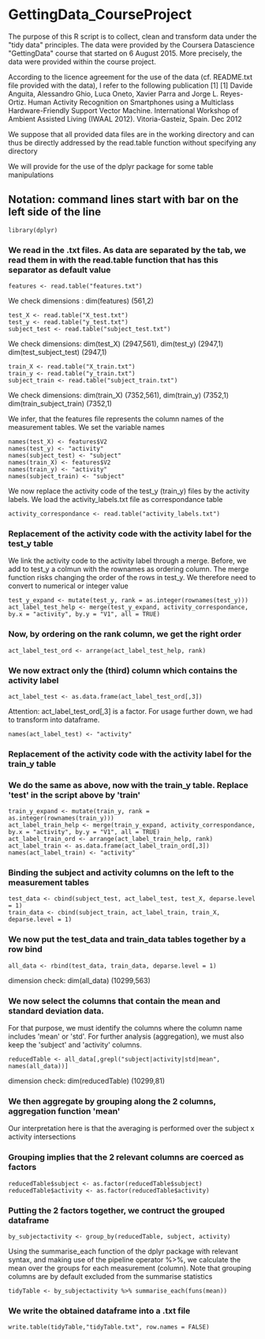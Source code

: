 # GettingData_CourseProject

The purpose of this R script is to collect, clean and transform data under the "tidy data" principles. The data were provided by the Coursera Datascience "GettingData" course that started on 6 August 2015. More precisely, the data were provided within the course project. 

According to the licence agreement for the use of the data (cf. README.txt file provided with the data), I refer to the following publication [1] 
[1] Davide Anguita, Alessandro Ghio, Luca Oneto, Xavier Parra and Jorge L. Reyes-Ortiz. 
Human Activity Recognition on Smartphones using a Multiclass Hardware-Friendly Support Vector Machine. International Workshop of Ambient Assisted Living (IWAAL 2012). Vitoria-Gasteiz, Spain. Dec 2012

We suppose that all provided data files are in the working directory and can thus be directly addressed by the read.table function without specifying any directory

We will provide for the use of the dplyr package for some table manipulations

## Notation: command lines start with bar on the left side of the line

```
library(dplyr)
```
### We read in the .txt files. As data are separated by the tab, we read them in with the read.table function that has this separator as default value
```
features <- read.table("features.txt") 
```

We check dimensions : dim(features) (561,2)

```
test_X <- read.table("X_test.txt")
test_y <- read.table("y_test.txt")
subject_test <- read.table("subject_test.txt")
```
We check dimensions: dim(test_X) (2947,561), dim(test_y) (2947,1)
dim(test_subject_test) (2947,1)

```
train_X <- read.table("X_train.txt")
train_y <- read.table("y_train.txt")
subject_train <- read.table("subject_train.txt")
```
We check dimensions: dim(train_X) (7352,561), dim(train_y) (7352,1) dim(train_subject_train) (7352,1)

We infer, that the features file represents the column names of the measurement tables. We set the variable names 

```
names(test_X) <- features$V2
names(test_y) <- "activity"
names(subject_test) <- "subject"
names(train_X) <- features$V2
names(train_y) <- "activity"
names(subject_train) <- "subject"
```
We now replace the activity code of the test_y (train_y) files by the activity labels. We load the activity_labels.txt file as correspondance table

```
activity_correspondance <- read.table("activity_labels.txt")
```
### Replacement of the activity code with the activity label for the test_y table

We link the activity code to the activity label through a merge. Before, we add to test_y a colmun with the rownames as ordering column. The merge function risks changing the order of the rows in test_y. We therefore need to convert to numerical or integer value
```
test_y_expand <- mutate(test_y, rank = as.integer(rownames(test_y)))
act_label_test_help <- merge(test_y_expand, activity_correspondance, by.x = "activity", by.y = "V1", all = TRUE)
```
### Now, by ordering on the rank column, we get the right order
```
act_label_test_ord <- arrange(act_label_test_help, rank)
```
### We now extract only the (third) column which contains the activity label
```
act_label_test <- as.data.frame(act_label_test_ord[,3]) 
```
Attention: act_label_test_ord[,3] is a factor. For usage further down, we had to transform into dataframe.

```
names(act_label_test) <- "activity"
```
### Replacement of the activity code with the activity label for the train_y table

### We do the same as above, now with the train_y table. Replace 'test' in the script above by 'train'
```
train_y_expand <- mutate(train_y, rank = as.integer(rownames(train_y)))
act_label_train_help <- merge(train_y_expand, activity_correspondance, by.x = "activity", by.y = "V1", all = TRUE)
act_label_train_ord <- arrange(act_label_train_help, rank)
act_label_train <- as.data.frame(act_label_train_ord[,3])
names(act_label_train) <- "activity"
```
### Binding the subject and activity columns on the left to the measurement tables

```
test_data <- cbind(subject_test, act_label_test, test_X, deparse.level = 1)
train_data <- cbind(subject_train, act_label_train, train_X, deparse.level = 1)
```
### We now put the test_data and train_data tables together by a row bind
```
all_data <- rbind(test_data, train_data, deparse.level = 1)
```
dimension check: dim(all_data) (10299,563)

### We now select the columns that contain the mean and standard deviation data.
For that purpose, we must identify the columns where the column name includes 'mean' or 'std'. For further analysis (aggregation), we must also keep the 'subject' and 'activity' columns.

```
reducedTable <- all_data[,grepl("subject|activity|std|mean", names(all_data))]
```
dimension check: dim(reducedTable) (10299,81)

### We then aggregate by grouping along the 2 columns, aggregation function 'mean'
Our interpretation here is that the averaging is performed over the subject x activity intersections

### Grouping implies that the 2 relevant columns are coerced as factors
```
reducedTable$subject <- as.factor(reducedTable$subject)
reducedTable$activity <- as.factor(reducedTable$activity)
```
### Putting the 2 factors together, we contruct the grouped dataframe
```
by_subjectactivity <- group_by(reducedTable, subject, activity)
```
Using the summarise_each function of the dplyr package with relevant syntax, and making use of the pipeline operator %>%, we calculate the mean over the groups for each measurement (column). Note that grouping columns are by default excluded from the summarise statistics 

```
tidyTable <- by_subjectactivity %>% summarise_each(funs(mean))
```
### We write the obtained dataframe into a .txt file
```
write.table(tidyTable,"tidyTable.txt", row.names = FALSE)
```